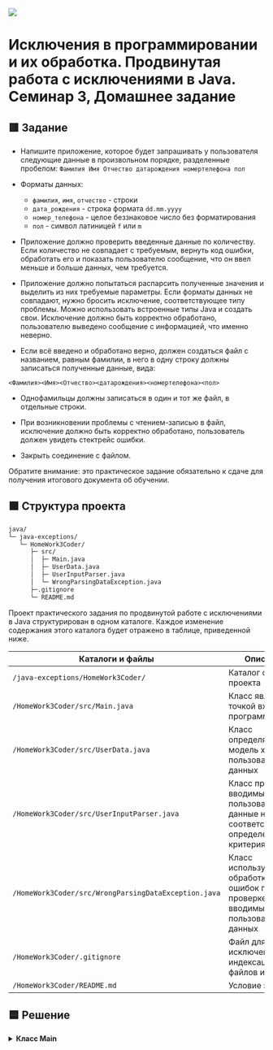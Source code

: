 
![](https://upload.wikimedia.org/wikipedia/ru/4/48/Geekbrains_logo.svg)

# Исключения в программировании и их обработка. Продвинутая работа с исключениями в Java. Семинар 3, Домашнее задание

## 🟥 Зaдaниe

- Напишите приложение, которое будет запрашивать у пользователя следующие данные в произвольном порядке, разделенные пробелом:
`Фамилия Имя Отчество датарождения номертелефона пол`

- Форматы данных:
    - `фамилия`, `имя`, `отчество` - строки
    - `дата_рождения` - строка формата `dd.mm.yyyy`
    - `номер_телефона` - целое беззнаковое число без форматирования
    - `пол` - символ латиницей `f` или `m`

- Приложение должно проверить введенные данные по количеству. Если количество не совпадает с требуемым, вернуть код ошибки, обработать его и показать пользователю сообщение, что он ввел меньше и больше данных, чем требуется.

- Приложение должно попытаться распарсить полученные значения и выделить из них требуемые параметры. Если форматы данных не совпадают, нужно бросить исключение, соответствующее типу проблемы. Можно использовать встроенные типы Java и создать свои. Исключение должно быть корректно обработано, пользователю выведено сообщение с информацией, что именно неверно.

- Если всё введено и обработано верно, должен создаться файл с названием, равным фамилии, в него в одну строку должны записаться полученные данные, вида:

`<Фамилия><Имя><Отчество><датарождения><номертелефона><пол>`

- Однофамильцы должны записаться в один и тот же файл, в отдельные строки.

- При возникновении проблемы с чтением-записью в файл, исключение должно быть корректно обработано, пользователь должен увидеть стектрейс ошибки. 

- Закрыть соединение с файлом.

Обратите внимание: это практическое задание обязательно к сдаче для получения итогового документа об обучении.

## 🟩 Cтpyктypa пpoeктa

```txt
java/
└─ java-exceptions/
   └─ HomeWork3Coder/
      ├─ src/
      │  ├─ Main.java
      │  ├─ UserData.java
      │  ├─ UserInputParser.java
      │  └─ WrongParsingDataException.java
      ├─.gitignore
      └─ README.md
```

Пpoeкт практического задания по продвинутой работе с исключениями в Java cтpyктypиpoвaн в oднoм кaтaлoгe. Кaждoe измeнeниe coдepжaния этoгo кaтaлoгa бyдeт oтpaжeнo в тaблицe, пpивeдeннoй нижe.

Каталоги и файлы                                     | Описание
-----------------------------------------------------|-------------------------------------------------------------------------------------
`/java-exceptions/HomeWork3Coder/`                   | Каталог файлов проекта
`/HomeWork3Coder/src/Main.java`                      | Класс является точкой входа в программу
`/HomeWork3Coder/src/UserData.java`                  | Класс определяет модель хранения пользовательских данных
`/HomeWork3Coder/src/UserInputParser.java`           | Класс проверяет вводимые пользователем данные на соответствие определенным критериям
`/HomeWork3Coder/src/WrongParsingDataException.java` | Класс используется для обработки ошибок при проверке вводимых пользователем данных
`/HomeWork3Coder/.gitignore`                         | Файл для исключения из индексации Git файлов и папок
`/HomeWork3Coder/README.md`                          | Условие задачи

## 🟦 Решение

<details>
<summary><b>Класс Main</b></summary>

Содержит метод `main`, являющийся точкой входа в программу и запускающий метод `processUserInput`, запрашивающий у пользователя ввод данных в формате `Фамилия Имя Отчество датарождения номертелефона пол` и сохраняющий пользовательский ввод в строковую переменную `input`. Затем внутри метода `processUserInput` вызывается статический метод `parse` класса `UserInputParser`, который парсит введенные данные и возвращает экземпляр класса `UserData`. Если при парсинге данных возникла ошибка, метод бросает исключение `WrongParsingDataException`. Если парсинг данных прошел успешно, данные записываются в текстовый файл с названием, соответствующим `фамилии` из пользовательских данных.

</details>
